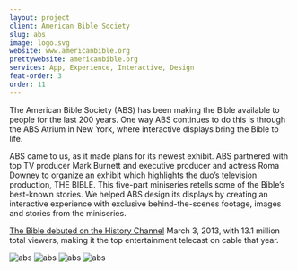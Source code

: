 ```yaml
---
layout: project
client: American Bible Society
slug: abs
image: logo.svg 
website: www.americanbible.org
prettywebsite: americanbible.org
services: App, Experience, Interactive, Design
feat-order: 3
order: 11
---
```


The American Bible Society (ABS) has been making the Bible available to people for the last 200 years. One way ABS continues to do this is through the ABS Atrium in New York, where interactive displays bring the Bible to life. 

ABS came to us, as it made plans for its newest exhibit. ABS partnered with top TV producer Mark Burnett and executive producer and actress Roma Downey to organize an exhibit which highlights the duo’s television production, THE BIBLE. This five-part miniseries retells some of the Bible’s best-known stories. We helped ABS design its displays by creating an interactive experience with exclusive behind-the-scenes footage, images and stories from the miniseries. 

[The Bible debuted on the History Channel](www.history.com/shows/the-bible) March 3, 2013, with 13.1 million total viewers, making it the top entertainment telecast on cable that year.

![abs](/images/client-assets/{{page.slug}}/01.jpg)
![abs](/images/client-assets/{{page.slug}}/02.jpg)
![abs](/images/client-assets/{{page.slug}}/03.jpg)
![abs](/images/client-assets/{{page.slug}}/04.jpg)